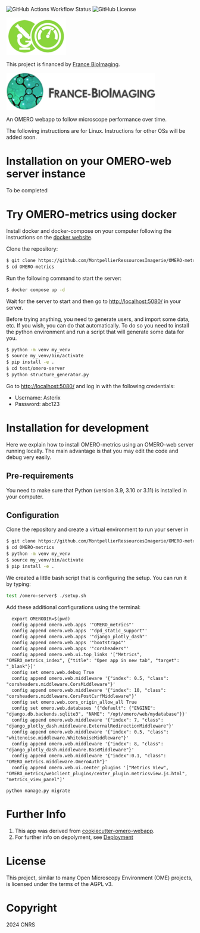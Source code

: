 
![GitHub Actions Workflow Status](https://img.shields.io/github/actions/workflow/status/MontpellierRessourcesImagerie/OMERO-metrics/omero_plugin.yml)
![GitHub License](https://img.shields.io/github/license/MontpellierRessourcesImagerie/OMERO-metrics)

<img alt="OMERO-metrics logo" height="100" src="OMERO_metrics/static/OMERO_metrics/images/metrics_logo.png"/>

This project is financed by [France BioImaging](https://france-bioimaging.org/).

<img alt="FBI logo" height="100" src="docs/slides/media/logo_FBI.png"/>


An OMERO webapp to follow microscope performance over time.

The following instructions are for Linux. Instructions for other OSs will be added soon.

# Installation on your OMERO-web server instance

To be completed

# Try OMERO-metrics using docker

Install docker and docker-compose on your computer following the instructions on the [docker website](https://docs.docker.com/get-docker/).

Clone the repository:
```bash
$ git clone https://github.com/MontpellierRessourcesImagerie/OMERO-metrics.git
$ cd OMERO-metrics
```

Run the following command to start the server:

```bash
$ docker compose up -d
```

Wait for the server to start and then go to <http://localhost:5080/> in your server.

Before trying anything, you need to generate users, and import some data, etc. If you wish, you can do that 
automatically. To do so you need to install the python environment and run a script that will generate some data for you.

```bash
$ python -m venv my_venv
$ source my_venv/bin/activate
$ pip install -e .
$ cd test/omero-server
$ python structure_generator.py
```

Go to <http://localhost:5080/> and log in with the following credentials:
- Username: Asterix
- Password: abc123

# Installation for development

Here we explain how to install OMERO-metrics using an OMERO-web server running locally. The main advantage is
that you may edit the code and debug very easily.

## Pre-requirements

You need to make sure that Python (version 3.9, 3.10 or 3.11) is installed in your computer.

## Configuration

Clone the repository and create a virtual environment to run your server in

```bash
$ git clone https://github.com/MontpellierRessourcesImagerie/OMERO-metrics.git
$ cd OMERO-metrics
$ python -m venv my_venv
$ source my_venv/bin/activate
$ pip install -e .
```

We created a little bash script that is configuring the setup. You can run it by typing:

```bash
test /omero-server$ ./setup.sh
````
Add these additional configurations using the terminal:

      export OMERODIR=$(pwd)
      config append omero.web.apps '"OMERO_metrics"'
      config append omero.web.apps '"dpd_static_support"'
      config append omero.web.apps '"django_plotly_dash"'
      config append omero.web.apps '"bootstrap4"'
      config append omero.web.apps '"corsheaders"'
      config append omero.web.ui.top_links '["Metrics", "OMERO_metrics_index", {"title": "Open app in new tab", "target": "_blank"}]'
      config set omero.web.debug True
      config append omero.web.middleware '{"index": 0.5, "class": "corsheaders.middleware.CorsMiddleware"}'
      config append omero.web.middleware '{"index": 10, "class": "corsheaders.middleware.CorsPostCsrfMiddleware"}'
      config set omero.web.cors_origin_allow_all True
      config set omero.web.databases '{"default": {"ENGINE": "django.db.backends.sqlite3", "NAME": "/opt/omero/web/mydatabase"}}'
      config append omero.web.middleware '{"index": 7, "class": "django_plotly_dash.middleware.ExternalRedirectionMiddleware"}'
      config append omero.web.middleware '{"index": 0.5, "class": "whitenoise.middleware.WhiteNoiseMiddleware"}'
      config append omero.web.middleware '{"index": 8, "class": "django_plotly_dash.middleware.BaseMiddleware"}'
      config append omero.web.middleware '{"index":0.1, "class": "OMERO_metrics.middleware.OmeroAuth"}'
      config append omero.web.ui.center_plugins '["Metrics View", "OMERO_metrics/webclient_plugins/center_plugin.metricsview.js.html", "metrics_view_panel"]'

```
python manage.py migrate
```


Further Info
============

1.  This app was derived from [cookiecutter-omero-webapp](https://github.com/ome/cookiecutter-omero-webapp).
2.  For further info on depolyment, see [Deployment](https://docs.openmicroscopy.org/latest/omero/developers/Web/Deployment.html)


License
=======

This project, similar to many Open Microscopy Environment (OME) projects, is
licensed under the terms of the AGPL v3.


Copyright
=========

2024 CNRS

